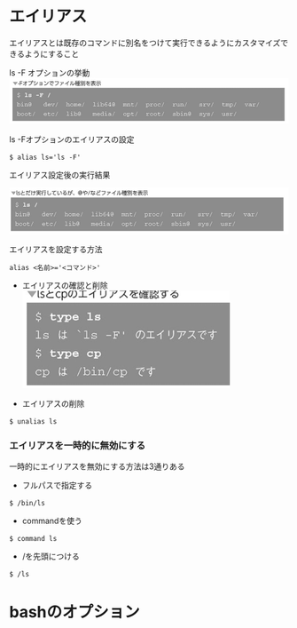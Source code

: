 # エイリアス

エイリアスとは既存のコマンドに別名をつけて実行できるようにカスタマイズできるようにすること

ls -F オプションの挙動
![alt text](image.png)


ls -Fオプションのエイリアスの設定
```
$ alias ls='ls -F'
```

エイリアス設定後の実行結果

![alt text](image-1.png)

エイリアスを設定する方法
```
alias <名前>='<コマンド>'
```

- エイリアスの確認と削除
![alt text](image-2.png)

- エイリアスの削除
```
$ unalias ls
```

### エイリアスを一時的に無効にする

一時的にエイリアスを無効にする方法は3通りある

- フルパスで指定する
```
$ /bin/ls
```

- commandを使う
```
$ command ls
```

- /を先頭につける
```
$ /ls
```

# bashのオプション